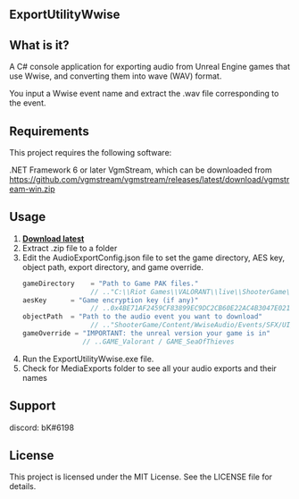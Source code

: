 ## ExportUtilityWwise 

## What is it?
A C# console application for exporting audio from Unreal Engine games that use Wwise, and converting them into wave (WAV) format.

You input a Wwise event name and extract the .wav file corresponding to the event.

## Requirements
This project requires the following software:

.NET Framework 6 or later
VgmStream, which can be downloaded from https://github.com/vgmstream/vgmstream/releases/latest/download/vgmstream-win.zip
## Usage
1. **[Download latest](https://github.com/djhaled/ExportUtilityWwise/releases)**
2. Extract .zip file to a folder
3. Edit the AudioExportConfig.json file to set the game directory, AES key, object path, export directory, and game override.
   ```js
   gameDirectory    = "Path to Game PAK files."
                    // .."C:\\Riot Games\\VALORANT\\live\\ShooterGame\\Content\\Paks"
   aesKey      = "Game encryption key (if any)"
                    // ..0x4BE71AF2459CF83899EC9DC2CB60E22AC4B3047E0211034BBABE9D174C069DD6
   objectPath  = "Path to the audio event you want to download"
                    // .."ShooterGame/Content/WwiseAudio/Events/SFX/UI/Events_UI_InGame/InGame Play_sfx_UI_MatchVictory.uasset"
   gameOverride = "IMPORTANT: the unreal version your game is in"
                  // ..GAME_Valorant / GAME_SeaOfThieves

   ```
4. Run the ExportUtilityWwise.exe file.
5. Check for MediaExports folder to see all your audio exports and their names

## Support
discord: bK#6198 

## License
This project is licensed under the MIT License. See the LICENSE file for details.
